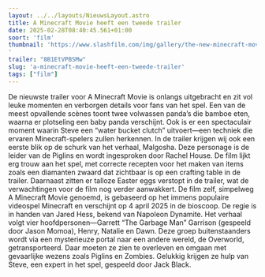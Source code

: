 ```yaml
---
layout: ../../layouts/NieuwsLayout.astro
title: A Minecraft Movie heeft een tweede trailer
date: 2025-02-28T08:40:45.561+01:00
soort: 'film'
thumbnail: 'https://www.slashfilm.com/img/gallery/the-new-minecraft-movie-trailer-is-chock-full-of-easter-eggs-for-fans-to-over-analyze/l-intro-1740686776.jpg
'
trailer: "8B1EtVPBSMw"
slug: 'a-minecraft-movie-heeft-een-tweede-trailer'
tags: ["film"]
---
```


De nieuwste trailer voor A Minecraft Movie is onlangs uitgebracht en zit vol
leuke momenten en verborgen details voor fans van het spel. Een van de meest
opvallende scènes toont twee volwassen panda’s die bamboe eten, waarna er
plotseling een baby panda verschijnt. Ook is er een spectaculair moment waarin
Steve een “water bucket clutch” uitvoert—een techniek die ervaren
Minecraft-spelers zullen herkennen. In de trailer krijgen wij ook een eerste
blik op de schurk van het verhaal, Malgosha. Deze personage is de leider van de
Piglins en wordt ingesproken door Rachel House. De film lijkt erg trouw aan het
spel, met correcte recepten voor het maken van items zoals een diamanten zwaard
dat zichtbaar is op een crafting table in de trailer. Daarnaast zitten er
talloze Easter eggs verstopt in de trailer, wat de verwachtingen voor de film
nog verder aanwakkert. De film zelf, simpelweg A Minecraft Movie genoemd, is
gebaseerd op het immens populaire videospel Minecraft en verschijnt op 4 april
2025 in de bioscoop. De regie is in handen van Jared Hess, bekend van Napoleon
Dynamite. Het verhaal volgt vier hoofdpersonen—Garrett “The Garbage Man”
Garrison (gespeeld door Jason Momoa), Henry, Natalie en Dawn. Deze groep
buitenstaanders wordt via een mysterieuze portal naar een andere wereld, de
Overworld, getransporteerd. Daar moeten ze zien te overleven en omgaan met
gevaarlijke wezens zoals Piglins en Zombies. Gelukkig krijgen ze hulp van Steve,
een expert in het spel, gespeeld door Jack Black.